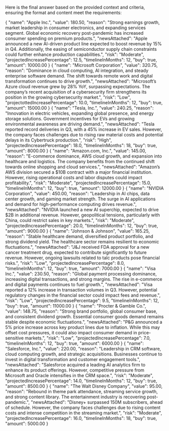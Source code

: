 Here is the final answer based on the provided context and criteria, ensuring the format and content meet the requirements:

{
"name": "Apple Inc.",
"value": 180.50,
"reason": "Strong earnings growth, market leadership in consumer electronics, and expanding services segment. Global economic recovery post-pandemic has increased consumer spending on premium products.",
"newsAttached": "Apple announced a new AI-driven product line expected to boost revenue by 15% in Q4. Additionally, the easing of semiconductor supply chain constraints could further enhance production capabilities.",
"risk": "Moderate",
"projectedIncreasePercentage": 12.5,
"timelineInMonths": 12,
"buy": true,
"amount": 10000.00
}
{
"name": "Microsoft Corporation",
"value": 320.75,
"reason": "Dominance in cloud computing, AI integration, and steady enterprise software demand. The shift towards remote work and digital transformation continues to drive growth.",
"newsAttached": "Microsoft’s Azure cloud revenue grew by 28% YoY, surpassing expectations. The company’s recent acquisition of a cybersecurity firm strengthens its position in the growing cybersecurity market.",
"risk": "Low",
"projectottedIncreasePercentage": 10.0,
"timelineInMonths": 12,
"buy": true,
"amount": 15000.00
}
{
"name": "Tesla, Inc.",
"value": 240.25,
"reason": "Innovation in electric vehicles, expanding global presence, and energy storage solutions. Government incentives for EVs and growing environmental awareness are driving demand.",
"newsAttached": "Tesla reported record deliveries in Q3, with a 45% increase in EV sales. However, the company faces challenges due to rising raw material costs and potential delays in its Cybertruck production.",
"risk": "High",
"projectedIncreasePercentage": 18.0,
"timelineInMonths": 18,
"buy": true,
"amount": 8000.00
}
{
"name": "Amazon.com, Inc.",
"value": 145.00,
"reason": "E-commerce dominance, AWS cloud growth, and expansion into healthcare and logistics. The company benefits from the continued shift towards online shopping and cloud services.",
"newsAttached": "Amazon’s AWS division secured a $10B contract with a major financial institution. However, rising operational costs and labor disputes could impact profitability.",
"risk": "Moderate",
"projectedIncreasePercentage": 15.0,
"timelineInMonths": 12,
"buy": true,
"amount": 12000.00
}
{
"name": "NVIDIA Corporation",
"value": 450.00,
"reason": "Leadership in AI chips, data center growth, and gaming market strength. The surge in AI applications and demand for high-performance computing drives revenue.",
"newsAttached": "NVIDIA launched a new AI superchip, expected to drive $2B in additional revenue. However, geopolitical tensions, particularly with China, could restrict sales in key markets.",
"risk": "Moderate",
"projectedIncreasePercentage": 20.0,
"timelineInMonths": 12,
"buy": true,
"amount": 9000.00
}
{
"name": "Johnson & Johnson",
"value": 165.25,
"reason": "Stable healthcare demand, diversified product portfolio, and strong dividend yield. The healthcare sector remains resilient to economic fluctuations.",
"newsAttached": "J&J received FDA approval for a new cancer treatment drug, expected to contribute significantly to future revenue. However, ongoing lawsuits related to talc products pose financial risks.",
"risk": "Low",
"projectedIncreasePercentage": 8.0,
"timelineInMonths": 12,
"buy": true,
"amount": 7000.00
}
{
"name": "Visa Inc.",
"value": 230.50,
"reason": "Global payment processing dominance, increasing digital transactions, and strong margins. The rise in e-commerce and digital payments continues to fuel growth.",
"newsAttached": "Visa reported a 12% increase in transaction volumes in Q3. However, potential regulatory changes in the financial sector could impact fees and revenue.",
"risk": "Low",
"projectedIncreasePercentage": 9.5,
"timelineInMonths": 12,
"buy": true,
"amount": 11000.00
}
{
"name": "Procter & Gamble Co.",
"value": 148.75,
"reason": "Strong brand portfolio, global consumer base, and consistent dividend growth. Essential consumer goods demand remains stable despite economic fluctuations.",
"newsAttached": "P&G announced a 5% price increase across key product lines due to inflation. While this may offset cost pressures, it could also impact consumer demand in price-sensitive markets.",
"risk": "Low",
"projectedIncreasePercentage": 7.0,
"timelineInMonths": 12,
"buy": true,
"amount": 6000.00
}
{
"name": "Salesforce, Inc.",
"value": 220.00,
"reason": "Leadership in CRM software, cloud computing growth, and strategic acquisitions. Businesses continue to invest in digital transformation and customer engagement tools.",
"newsAttached": "Salesforce acquired a leading AI analytics firm to enhance its product offerings. However, competitive pressure from Microsoft and Oracle intensifies in the CRM space.",
"risk": "Moderate",
"projectedIncreasePercentage": 14.0,
"timelineInMonths": 12,
"buy": true,
"amount": 8500.00
}
{
"name": "The Walt Disney Company",
"value": 95.00,
"reason": "Rebound in theme park attendance, streaming service growth, and strong content library. The entertainment industry is recovering post-pandemic.",
"newsAttached": "Disney+ surpassed 150M subscribers, ahead of schedule. However, the company faces challenges due to rising content costs and intense competition in the streaming market.",
"risk": "Moderate",
"projectedIncreasePercentage": 16.0,
"timelineInMonths": 18,
"buy": true,
"amount": 5000.00
}